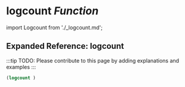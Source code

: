 # **logcount** *Function*

import Logcount from './_logcount.md';

<Logcount />

## Expanded Reference: logcount

:::tip
TODO: Please contribute to this page by adding explanations and examples
:::

```lisp
(logcount )
```
